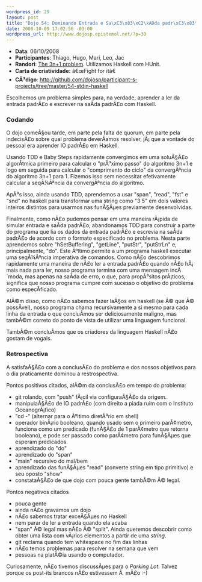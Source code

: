 ```yaml
--- 
wordpress_id: 29
layout: post
title: "Dojo 54: Dominando Entrada e Sa\xC3\x83\xC2\xADda padr\xC3\x83\xC2\xA3o no Haskell"
date: 2008-10-09 17:02:56 -03:00
wordpress_url: http://www.dojosp.epistemol.net/?p=30
---
```

<ul>
	<li><strong>Data</strong>: 06/10/2008</li>
	<li><strong>Participantes</strong>: Thiago, Hugo, Mari, Leo, Jac</li>
	<li><strong>Randori</strong>: <a title="3n+1" href="http://acm.uva.es/p/v1/100.html">The 3n+1 problem</a>. Utilizamos Haskell com HUnit.</li>
	<li><strong>Carta de criatividade:</strong> â€œFight for itâ€</li>
	<li><strong>CÃ³digo</strong>: <a href="http://github.com/dojosp/participant-s-projects/tree/master/54-stdin-haskell">http://github.com/dojosp/participant-s-projects/tree/master/54-stdin-haskell</a></li>
</ul>
Escolhemos um problema simples para, na verdade, aprender a ler da entrada padrÃ£o e escrever na saÃ­da padrÃ£o com Haskell.

<!--more-->
<h3>Codando</h3>
O dojo comeÃ§ou tarde, em parte pela falta de quorum, em parte pela indecisÃ£o sobre qual problema deverÃ­amos resolver, jÃ¡ que a vontade do pessoal era aprender IO padrÃ£o em Haskell.

Usando TDD e Baby Steps rapidamente convergimos em uma soluÃ§Ã£o algorÃ­tmica primeiro para calcular o "prÃ³ximo passo" do algoritmo 3n+1 e logo em seguida para calcular o "comprimento do ciclo" da convergÃªncia do algoritmo 3n+1 para 1. Fizemos isso sem necessitar efetivamente calcular a seqÃ¼Ãªncia da convergÃªncia do algoritmo.

ApÃ³s isso, ainda usando TDD, aprendemos a usar "span", "read", "fst" e "snd" no haskell para transformar uma string como "3 5" em dois valores inteiros distintos para usarmos nas funÃ§Ãµes previamente desenvolvidas.

Finalmente, como nÃ£o pudemos pensar em uma maneira rÃ¡pida de simular entrada e saÃ­da padrÃ£o, abandonamos TDD para construir a parte do programa que lia os dados da entrada padrÃ£o e escrevia na saÃ­da padrÃ£o de acordo com o formato especificado no problema. Nesta parte aprendemos sobre "hSetBuffering", "getLine", "putStr", "putStrLn" e, principalmente, "do". Este Ãºltimo permite a um programa haskell executar uma seqÃ¼Ãªncia imperativa de comandos. Como nÃ£o descobrimos rapidamente uma maneira de nÃ£o ler a entrada padrÃ£o quando nÃ£o hÃ¡ mais nada para ler, nosso programa termina com uma mensagem incÃ´moda, mas apenas na saÃ­da de erro, o que, para propÃ³sitos prÃ¡ticos, significa que nosso programa cumpre com sucesso o objetivo do problema como especÃ­ficado.

AlÃ©m disso, como nÃ£o sabemos fazer laÃ§os em haskell (se Ã© que Ã© possÃ­vel), nosso programa chama recursivamente a si mesmo para cada linha da entrada o que concluÃ­mos ser deliciosamente maligno, mas tambÃ©m correto do ponto de vista de utilizar uma linguagem funcional.

TambÃ©m concluÃ­mos que os criadores da linguagem Haskell nÃ£o gostam de vogais.
<h3>Retrospectiva</h3>
A satisfaÃ§Ã£o com a conclusÃ£o do problema e dos nossos objetivos para o dia praticamente dominou a restrospectiva.

Pontos positivos citados, alÃ©m da conclusÃ£o em tempo do problema:
<ul>
	<li>git rolando, com "push" fÃ¡cil via configuraÃ§Ã£o da origem.</li>
	<li>manipulaÃ§Ã£o de IO padrÃ£o (com direito a piada ruim com o Instituto OceanogrÃ¡fico)</li>
	<li>"cd -" (alternar para o Ãºltimo diretÃ³rio em shell)</li>
	<li>operador binÃ¡rio booleano, quando usado sem o primeiro parÃ¢metro, funciona como um predicado (funÃ§Ã£o de 1 parÃ¢metro que retorna booleano), e pode ser passado como parÃ¢metro para funÃ§Ãµes que esperam predicados.</li>
	<li>aprendizado do "do"</li>
	<li>aprendizado do "span"</li>
	<li>"main" recursivo do mal/bem</li>
	<li>aprendizado das funÃ§Ãµes "read" (converte string em tipo primitivo) e seu oposto "show"</li>
	<li>constataÃ§Ã£o de que dojo com pouca gente tambÃ©m Ã© legal.</li>
</ul>
Pontos negativos citados
<ul>
	<li>pouca gente</li>
	<li>ainda nÃ£o gravamos um dojo</li>
	<li>nÃ£o sabemos tratar exceÃ§Ãµes no Haskell</li>
	<li>nem parar de ler a entrada quando ela acaba</li>
	<li>"span" Ã© legal mas nÃ£o Ã© "split". Ainda queremos descobrir como obter uma lista com vÃ¡rios elementos a partir de uma <em>string</em>.</li>
	<li>git reclama quando tem whitespace no fim das linhas</li>
	<li>nÃ£o temos problemas para resolver na semana que vem</li>
	<li>pessoas na platÃ©ia usando o computador.</li>
</ul>
Curiosamente, nÃ£o tivemos discussÃµes para o <em>Parking Lot</em>. Talvez porque os post-its brancos nÃ£o estivessem Ã  mÃ£o :-)

